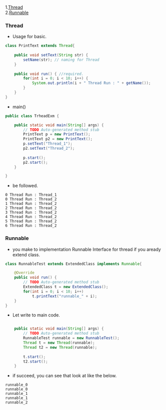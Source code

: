 1.[Thread](#thread)<br>
2.[Runnable](#runnable)

### Thread

* Usage for basic.
```java
class PrintText extends Thread{
	
	public void setText(String str) {
		setName(str); // naming for Thread
	}
	
	public void run() { //required.
		for(int i = 0; i < 10; i++) {
			System.out.println(i + " Thread Run : " + getName());
		}
	}
}
```

* main()
```java
public class TrheadExm {

	public static void main(String[] args) {
		// TODO Auto-generated method stub
		PrintText p = new PrintText();
		PrintText p2 = new PrintText();
		p.setText("Thread_1");
		p2.setText("Thread_2");
		
		p.start();
		p2.start();
	}

}
```

* be followed.
```shell
0 Thread Run : Thread_1
0 Thread Run : Thread_2
1 Thread Run : Thread_2
2 Thread Run : Thread_2
3 Thread Run : Thread_2
4 Thread Run : Thread_2
5 Thread Run : Thread_2
6 Thread Run : Thread_2
```


### Runnable

* you make to implementation Runnable Interface for thread if you aready extend class.
```java
class RunnableTest extends ExtendedClass implements Runnable{

	@Override
	public void run() {
		// TODO Auto-generated method stub
		ExtendedClass t = new ExtendedClass();
		for(int i = 0; i < 10; i++)
			t.printText("runnable_" + i);
	}
}
```

* Let write to main code.
```java

	public static void main(String[] args) {
		// TODO Auto-generated method stub
		RunnableTest runnable = new RunnableTest();
		Thread t = new Thread(runnable);
		Thread t2 = new Thread(runnable);
		
		t.start();
		t2.start();
	}

```
* if succeed, you can see that look at like the below.
```shell
runnable_0
runnable_0
runnable_1
runnable_1
runnable_2
```

